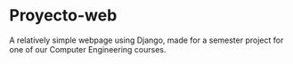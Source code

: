 # Proyecto-web
A relatively simple webpage using Django, made for a semester project for one of our Computer Engineering courses.
